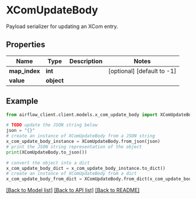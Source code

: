 # XComUpdateBody

Payload serializer for updating an XCom entry.

## Properties

Name | Type | Description | Notes
------------ | ------------- | ------------- | -------------
**map_index** | **int** |  | [optional] [default to -1]
**value** | **object** |  | 

## Example

```python
from airflow_client.client.models.x_com_update_body import XComUpdateBody

# TODO update the JSON string below
json = "{}"
# create an instance of XComUpdateBody from a JSON string
x_com_update_body_instance = XComUpdateBody.from_json(json)
# print the JSON string representation of the object
print(XComUpdateBody.to_json())

# convert the object into a dict
x_com_update_body_dict = x_com_update_body_instance.to_dict()
# create an instance of XComUpdateBody from a dict
x_com_update_body_from_dict = XComUpdateBody.from_dict(x_com_update_body_dict)
```
[[Back to Model list]](../README.md#documentation-for-models) [[Back to API list]](../README.md#documentation-for-api-endpoints) [[Back to README]](../README.md)


